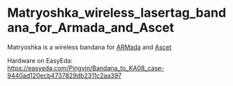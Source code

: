 # Matryoshka_wireless_lasertag_bandana_for_Armada_and_Ascet
Matryoshka is a wireless bandana for [ARMada](https://github.com/PingvinOpenTag/ARMada-lasertag-system "ARMada - smart lasertag bandana") and [Ascet](https://github.com/PingvinOpenTag/LTAscetic "Ascet - lasertag device")

Hardware on EasyEda:
https://easyeda.com/Pingvin/Bandana_to_KA08_case-9440ad120ecb4737829db2311c2aa397